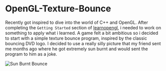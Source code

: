 # OpenGL-Texture-Bounce

Recently got inspired to dive into the world of C++ and OpenGL. After completing the `Getting Started` section of [learnopengl](https://learnopengl.com/), i needed to work on something to apply what i learned. A game felt a bit ambitious so i decided to start with a simple texture bounce program, inspired by the classic bouncing DVD logo. I decided to use a really silly picture that my friend sent me months ago where he got extremely sun burnt and would sent the program to him as a joke.

![Sun Burnt Bounce](demo/sun_burnt_friend_bounce.gif)